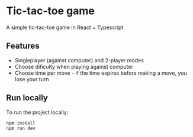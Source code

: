 # Tic-tac-toe game

A simple tic-tac-toe game in React + Typescript

## Features
- Singleplayer (against computer) and 2-player modes
- Choose dificulty when playing against computer
- Choose time per move - if the time expires before making a move, you lose your turn

## Run locally
To run the project locally:
```
npm install
npm run dev
```
